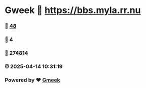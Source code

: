 # Gweek :link: https://bbs.myla.rr.nu 
### :page_facing_up: [48](https://bbs.myla.rr.nu/tag.html) 
### :speech_balloon: 4 
### :hibiscus: 274814 
### :alarm_clock: 2025-04-14 10:31:19 
### Powered by :heart: [Gmeek](https://github.com/Meekdai/Gmeek)
